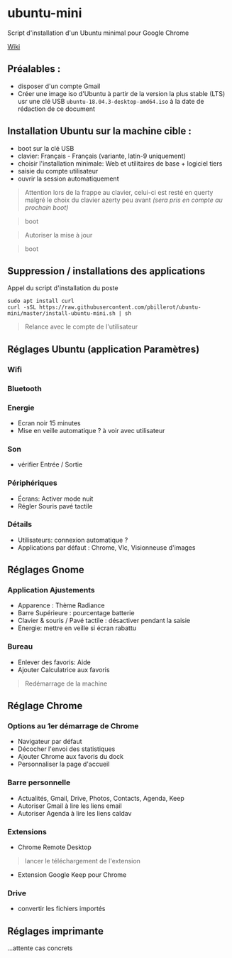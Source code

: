 # ubuntu-mini
Script d'installation d'un Ubuntu minimal pour Google Chrome

[Wiki](https://github.com/pbillerot/ubuntu-mini/wiki)

## Préalables :
- disposer d'un compte Gmail
- Créer une image iso d'Ubuntu à partir de la version la plus stable (LTS) usr une clé USB
  ```ubuntu-18.04.3-desktop-amd64.iso``` à la date de rédaction de ce document

## Installation Ubuntu sur la machine cible :
- boot sur la clé USB
- clavier: Français - Français (variante, latin-9 uniquement)
- choisir l'installation minimale: Web et utilitaires de base + logiciel tiers
- saisie du compte utilisateur
- ouvrir la session automatiquement
> Attention lors de la frappe au clavier, celui-ci est resté en querty malgré le choix du clavier azerty peu avant _(sera pris en compte au prochain boot)_

> boot

> Autoriser la mise à jour

> boot

## Suppression / installations des applications
Appel du script d'installation du poste
```
sudo apt install curl
curl -sSL https://raw.githubusercontent.com/pbillerot/ubuntu-mini/master/install-ubuntu-mini.sh | sh
```
> Relance avec le compte de l'utilisateur

## Réglages Ubuntu (application Paramètres)
### Wifi

### Bluetooth

### Energie
- Ecran noir 15 minutes
- Mise en veille automatique ? à voir avec utilisateur
### Son
- vérifier Entrée / Sortie
### Périphériques
- Écrans: Activer mode nuit
- Régler Souris pavé tactile
### Détails
- Utilisateurs: connexion automatique ?
- Applications par défaut : Chrome, Vlc, Visionneuse d'images

## Réglages Gnome 
### Application Ajustements
- Apparence : Thème Radiance
- Barre Supérieure : pourcentage batterie
- Clavier & souris / Pavé tactile : désactiver pendant la saisie
- Energie: mettre en veille si écran rabattu
### Bureau
- Enlever des favoris: Aide
- Ajouter Calculatrice aux favoris

> Redémarrage de la machine 

## Réglage Chrome
### Options au 1er démarrage de Chrome
- Navigateur par défaut
- Décocher l'envoi des statistiques
- Ajouter Chrome aux favoris du dock
- Personnaliser la page d'accueil
### Barre personnelle
- Actualités, Gmail, Drive, Photos, Contacts, Agenda, Keep
- Autoriser Gmail à lire les liens email
- Autoriser Agenda à lire les liens caldav
### Extensions
- Chrome Remote Desktop
> lancer le téléchargement de l'extension
- Extension Google Keep pour Chrome
### Drive
- convertir les fichiers importés

## Réglages imprimante
...attente cas concrets



